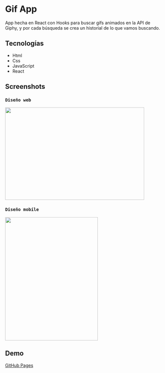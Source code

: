 # Gif App

<p>App hecha en React con Hooks para buscar gifs animados en la API de Giphy, y por cada búsqueda se crea un historial de lo que vamos buscando.</p>

## Tecnologías

<ul>
    <li>Html</li>
    <li>Css</li>
    <li>JavaScript</li>
    <li>React</li>
</ul>

## Screenshots

### `Diseño web`

<img src="./src/images/gif-app-diseño-web.png" style="width: 450px; height: 300px">

### `Diseño mobile`

<img src="./src/images/gif-app-diseño-mobile.png" style="width: 300px; height: 400px">

## Demo

<a href="https://gonzalolamas.github.io/Buscador-de-gifs/">GitHub Pages</a>

